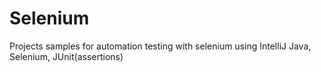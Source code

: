# Selenium
Projects samples for automation testing with selenium  using IntelliJ Java, Selenium, JUnit(assertions)
   

